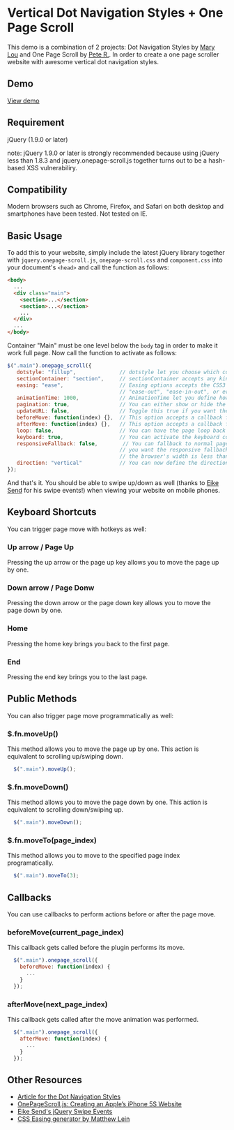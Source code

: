 # Vertical Dot Navigation Styles + One Page Scroll
This demo is a combination of 2 projects:	Dot Navigation Styles by [Mary Lou](http://tympanus.net/codrops/2014/01/21/dot-navigation-styles/) and One Page Scroll by [Pete R.](http://www.thepetedesign.com/demos/onepage_scroll_demo.html).
In order to create a one page scroller website with awesome vertical dot navigation styles.

## Demo
[View demo](http://www.robamador.com/demos/dotnav-demo)

## Requirement

jQuery (1.9.0 or later)

note: jQuery 1.9.0 or later is strongly recommended because using jQuery less than 1.8.3 and jquery.onepage-scroll.js together turns out to be a hash-based XSS vulnerabiliry.

## Compatibility
Modern browsers such as Chrome, Firefox, and Safari on both desktop and smartphones have been tested. Not tested on IE.

## Basic Usage
To add this to your website, simply include the latest jQuery library together with `jquery.onepage-scroll.js`, `onepage-scroll.css` and `component.css` into your document's `<head>` and call the function as follows:

````html
<body>
  ...
  <div class="main">
    <section>...</section>
    <section>...</section>
    ...
  </div>
  ...
</body>
````
Container "Main" must be one level below the `body` tag in order to make it work full page. Now call the function to activate as follows:

````javascript
$(".main").onepage_scroll({
   dotstyle: "fillup",              // dotstyle let you choose which cool style you want to use, default is "fillup",
   sectionContainer: "section",     // sectionContainer accepts any kind of selector in case you don't want to use section
   easing: "ease",                  // Easing options accepts the CSS3 easing animation such "ease", "linear", "ease-in",
                                    // "ease-out", "ease-in-out", or even cubic bezier value such as "cubic-bezier(0.175, 0.885, 0.420, 1.310)"
   animationTime: 1000,             // AnimationTime let you define how long each section takes to animate
   pagination: true,                // You can either show or hide the pagination. Toggle true for show, false for hide.
   updateURL: false,                // Toggle this true if you want the URL to be updated automatically when the user scroll to each page.
   beforeMove: function(index) {},  // This option accepts a callback function. The function will be called before the page moves.
   afterMove: function(index) {},   // This option accepts a callback function. The function will be called after the page moves.
   loop: false,                     // You can have the page loop back to the top/bottom when the user navigates at up/down on the first/last page.
   keyboard: true,                  // You can activate the keyboard controls
   responsiveFallback: false,        // You can fallback to normal page scroll by defining the width of the browser in which
                                    // you want the responsive fallback to be triggered. For example, set this to 600 and whenever
                                    // the browser's width is less than 600, the fallback will kick in.
   direction: "vertical"            // You can now define the direction of the One Page Scroll animation. Options available are "vertical" and "horizontal". The default value is "vertical".
});
````
And that's it. You should be able to swipe up/down as well (thanks to [Eike Send](https://github.com/eikes) for his swipe events!) when viewing your website on mobile phones.

## Keyboard Shortcuts
You can trigger page move with hotkeys as well:

### Up arrow / Page Up
Pressing the up arrow or the page up key allows you to move the page up by one.


### Down arrow / Page Donw
Pressing the down arrow or the page down key allows you to move the page down by one.


### Home
Pressing the home key brings you back to the first page.


### End
Pressing the end key brings you to the last page.

## Public Methods
You can also trigger page move programmatically as well:

### $.fn.moveUp()
This method allows you to move the page up by one. This action is equivalent to scrolling up/swiping down.

````javascript
  $(".main").moveUp();
````

### $.fn.moveDown()
This method allows you to move the page down by one. This action is equivalent to scrolling down/swiping up.

````javascript
  $(".main").moveDown();
````

### $.fn.moveTo(page_index)
This method allows you to move to the specified page index programatically.

````javascript
  $(".main").moveTo(3);
````

## Callbacks
You can use callbacks to perform actions before or after the page move.

### beforeMove(current_page_index)
This callback gets called before the plugin performs its move.

````javascript
  $(".main").onepage_scroll({
    beforeMove: function(index) {
      ...
    }
  });
````

### afterMove(next_page_index)
This callback gets called after the move animation was performed.

````javascript
  $(".main").onepage_scroll({
    afterMove: function(index) {
      ...
    }
  });
````

## Other Resources
- [Article for the Dot Navigation Styles](http://tympanus.net/codrops/?p=18295)
- [OnePageScroll.js: Creating an Apple’s iPhone 5S Website](http://www.onextrapixel.com/2013/09/18/onepagescroll-js-creating-an-apples-iphone-5s-website/)
- [Eike Send's jQuery Swipe Events](https://github.com/eikes/jquery.swipe-events.js)
- [CSS Easing generator by Matthew Lein](http://matthewlein.com/ceaser/)
